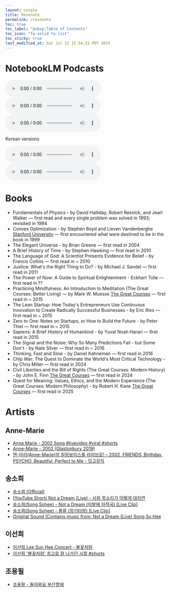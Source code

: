```yaml
---
layout: single
title: Resonate
permalink: /resonate
toc: true
toc_label: "&nbsp;Table of Contents"
toc_icon: "fa-solid fa-list"
toc_sticky: true
last_modified_at: Sat Jul 12 15:54:31 PDT 2025
---
```


# NotebookLM Podcasts

<audio id="podcast-1" controls>
	<source type="audio/wav" src="/resource/pages/resonate/NotebookLM/Sunghee's Digital Resonances_ A Professional & Cultural Footprint-01.wav">
	Your browser does not support this shorter audio element.
</audio>

<audio id="podcast-2" controls>
	<source type="audio/wav" src="/resource/pages/resonate/NotebookLM/Sunghee's Digital Resonances_ A Professional & Cultural Footprint-02.wav">
	Your browser does not support this shorter audio element.
</audio>

<audio id="podcast-3" controls>
	<source type="audio/wav" src="/resource/pages/resonate/NotebookLM/Sunghee's Digital Resonances_ A Professional & Cultural Footprint-03.wav">
	Your browser does not support this shorter audio element.
</audio>

Korean versions

<audio id="podcast-kor-1" controls>
	<source type="audio/wav" src="/resource/pages/resonate/NotebookLM/Sunghee's Digital Resonances_ A Professional & Cultural Footprint-kor-01.wav">
	Your browser does not support this shorter audio element.
</audio>

<audio id="podcast-kor-2" controls>
	<source type="audio/wav" src="/resource/pages/resonate/NotebookLM/Sunghee's Digital Resonances_ A Professional & Cultural Footprint-kor-02.wav">
	Your browser does not support this shorter audio element.
</audio>

# Books

- Fundamentals of Physics - by David Halliday, Robert Resnick, and Jearl Walker [<i class="fa-brands fa-wikipedia-w"></i>](https://en.wikipedia.org/wiki/Fundamentals_of_Physics)
&mdash; first read and every single problem was solved in 1993; revisited in 1994
- Convex Optimization - by Stephen Boyd and Lieven Vandenberghe [Stanford University](https://web.stanford.edu/~boyd/cvxbook/bv_cvxbook.pdf)
&mdash; first encountered what were destined to be in the book in 1999
- The Elegant Universe - by Brian Greene [<i class="fa-brands fa-wikipedia-w"></i>](https://en.wikipedia.org/wiki/The_Elegant_Universe)
&mdash; first read in 2004
- A Brief History of Time - by Stephen Hawking [<i class="fa-brands fa-wikipedia-w"></i>](https://en.wikipedia.org/wiki/A_Brief_History_of_Time)
&mdash; first read in 2010
- The Language of God: A Scientist Presents Evidence for Belief - by Francis Collins [<i class="fa-brands fa-wikipedia-w"></i>](https://en.wikipedia.org/wiki/The_Language_of_God)
&mdash; first read in ~ 2010
- Justice: What's the Right Thing to Do? - by Michael J. Sandel [<i class="fa-brands fa-wikipedia-w"></i>](https://en.wikipedia.org/wiki/Justice:_What%27s_the_Right_Thing_to_Do%3F)
&mdash; first read in 2011
- The Power of Now: A Guide to Spiritual Enlightenment - Eckhart Tolle [<i class="fa-brands fa-wikipedia-w"></i>](https://en.wikipedia.org/wiki/The_Power_of_Now)
&mdash; first read in ??
- Practicing Mindfulness: An Introduction to Meditation (The Great Courses: Better Living) — by Mark W. Muesse [The Great Courses](https://www.thegreatcoursesplus.com/practicing-mindfulness-an-introduction-to-meditation)
&mdash; first read in ~ 2015
- The Lean Startup: How Today's Entrepreneurs Use Continuous Innovation to Create Radically Successful Businesses - by Eric Ries [<i class="fa-brands fa-wikipedia-w"></i>](https://en.wikipedia.org/wiki/The_Lean_Startup)
&mdash; first read in ~ 2015
- Zero to One: Notes on Startups, or How to Build the Future - by Peter Thiel [<i class="fa-brands fa-wikipedia-w"></i>](https://en.wikipedia.org/wiki/Zero_to_One)
&mdash; first read in ~ 2015
- Sapiens: A Brief History of Humankind - by Yuval Noah Harari [<i class="fa-brands fa-wikipedia-w"></i>](https://en.wikipedia.org/wiki/Sapiens:_A_Brief_History_of_Humankind)
&mdash; first read in 2015
- The Signal and the Noise: Why So Many Predictions Fail - but Some Don't - by Nate Silver [<i class="fa-brands fa-wikipedia-w"></i>](https://en.wikipedia.org/wiki/The_Signal_and_the_Noise)
&mdash; first read in ~ 2016
- Thinking, Fast and Slow - by Daniel Kahneman [<i class="fa-brands fa-wikipedia-w"></i>](https://en.wikipedia.org/wiki/Thinking,_Fast_and_Slow)
&mdash; first read in 2016
- Chip War: The Quest to Dominate the World's Most Critical Technology - by Chris Miller [<i class="fa-brands fa-wikipedia-w"></i>](https://en.wikipedia.org/wiki/Chip_War)
&mdash; first read in 2024
- Civil Liberties and the Bill of Rights (The Great Courses: Modern History) - by John E. Finn [The Great Courses](https://www.thegreatcoursesplus.com/civil-liberties-and-the-bill-of-rights)
&mdash; first read in 2024
- Quest for Meaning: Values, Ethics, and the Modern Experience (The Great Courses: Modern Philosophy) - by Robert H. Kane [The Great Courses](https://www.thegreatcoursesplus.com/quest-for-meaning-values-ethics-and-the-modern-experience)
&mdash; first read in 2025

# Artists

## Anne-Marie

- [<i class="fa-brands fa-square-youtube"></i> Anne Marie - 2002 Song #livevideo #viral #shorts](https://youtube.com/shorts/kecpfUbdBFM?si=mImWS92ebYAyZs_r)
- [<i class="fa-brands fa-youtube"></i> Anne-Marie - 2002 (Glastonbury 2019)](https://youtu.be/PRXCbRzTeGA?si=4qFtqHGpmmXil6gv)
- [<i class="fa-brands fa-youtube"></i> 앤-마리(Anne-Marie)의 킬링보이스를 라이브로! – 2002, FRIENDS, Birthday, PSYCHO, Beautiful, Perfect to Me - 딩고뮤직](https://youtu.be/SAzUYWru-w0?si=3-INmLd1VM8WcEqu)

## 송소희

- [송소희 &#91;Official&#93;](https://www.youtube.com/@SongSohee_Official)
- [<i class="fa-brands fa-square-youtube"></i> (YouTube Short) Not a Dream (Live) - 사람 목소리가 어떻게 대자연](https://youtube.com/shorts/Yl6RummwdeQ?si=98pcrNlXHpLQ0nbT)
- [<i class="fa-brands fa-youtube"></i> 송소희(Song Sohee) - Not a Dream (미발매 자작곡) [Live Clip]](https://youtu.be/Zbo7UY8dxh8?si=W3i5yOdPBuxciwlc)
- [<i class="fa-brands fa-youtube"></i> 송소희(Song Sohee) - 풍류 (장기타령) [Live Clip]](https://youtu.be/cj-5WqYP1VQ?si=un79U7Tba-YzzIq6)
- [<i class="fa-brands fa-square-youtube"></i> Original Sound (Contains music from: Not a Dream (Live)&sdot;Song So Hee](https://youtube.com/shorts/zzmRjdNzHLM?si=YoDR9kOMkshPdw80)

## 이선희

- [<i class="fa-brands fa-youtube"></i> 이선희 Lee Sun Hee Concert - 불꽃처럼](https://youtu.be/5TXnHQIxpls?si=-8WlaUmB-JnVGFYw)
- [<i class="fa-brands fa-square-youtube"></i> 이선희 '불꽃처럼' 최고로 잘 나가던 시절 #shorts](https://youtube.com/shorts/P_8Kh46m5Wk?si=99MMNeV5r4ezR18R)

## 조용필

- [<i class="fa-brands fa-youtube"></i> 조용필 - 돌아와요 부산항에](https://youtu.be/sfOhQkdexro?si=ijcX-29CW7LyP7S9)
